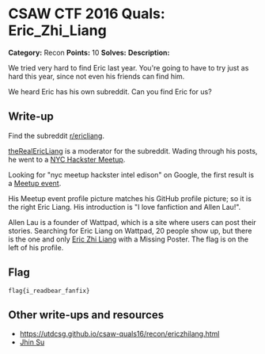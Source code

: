 # CSAW CTF 2016 Quals: Eric_Zhi_Liang

**Category:** Recon
**Points:** 10
**Solves:**
**Description:**

We tried very hard to find Eric last year. You're going to have to try just as hard this year, since not even his friends can find him.

We heard Eric has his own subreddit. Can you find Eric for us?

## Write-up

Find the subreddit [r/ericliang](https://www.reddit.com/r/ericliang).

[theRealEricLiang](https://www.reddit.com/user/theRealEricLiang) is a moderator for the subreddit. Wading through his posts, he went to a [NYC Hackster Meetup](https://www.reddit.com/r/creativecoding/comments/51fas9/has_anyone_worked_with_the_intel_edison/).

Looking for "nyc meetup hackster intel edison" on Google, the first result is a [Meetup event](http://www.meetup.com/Hackster-NYC/events/232881069/).

His Meetup event profile picture matches his GitHub profile picture; so it is the right Eric Liang. His introduction is "I love fanfiction and Allen Lau!".

Allen Lau is a founder of Wattpad, which is a site where users can post their stories. Searching for Eric Liang on Wattpad, 20 people show up, but there is the one and only [Eric Zhi Liang](https://www.wattpad.com/user/ericZhiLiang) with a Missing Poster. The flag is on the left of his profile.


## Flag
`flag{i_readbear_fanfix}`

## Other write-ups and resources

* https://utdcsg.github.io/csaw-quals16/recon/ericzhilang.html
* [Jhin Su](https://github.com/JhinSu/CSAW-2016-Write-Ups/tree/master/Recon/Eric-Zhi-Liang)
